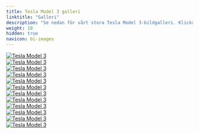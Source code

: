 ```yaml
---
title: Tesla Model 3 galleri
linktitle: "Galleri"
description: "Se nedan för vårt stora Tesla Model 3-bildgalleri. Klicka på bilderna för högupplösta versioner."
weight: 10
hidden: true
navicon: bi-images
---
```

<!-- markdownlint-disable MD033 -->
<div class="row" id ="my-gallery">
	<div class="pswp-grid-item col-6 col-md-4">
		<a href="https://media.evkx.net/multimedia/models/tesla/model_3/model_3/camera_1.jpeg"
data-pswp-src="https://media.evkx.net/multimedia/models/tesla/model_3/model_3/camera_1.jpeg"
data-pswp-width="3000"
data-pswp-height="2250" 
target="_blank">
			<img src="https://media.evkx.net/multimedia/models/tesla/model_3/model_3/camera_1_xst.jpeg" alt="Tesla Model 3" class="img-fluid img-thumbnail" />
		</a>
	</div>
	<div class="pswp-grid-item col-6 col-md-4">
		<a href="https://media.evkx.net/multimedia/models/tesla/model_3/model_3/exterior_1.jpeg"
data-pswp-src="https://media.evkx.net/multimedia/models/tesla/model_3/model_3/exterior_1.jpeg"
data-pswp-width="3000"
data-pswp-height="2250" 
target="_blank">
			<img src="https://media.evkx.net/multimedia/models/tesla/model_3/model_3/exterior_1_xst.jpeg" alt="Tesla Model 3" class="img-fluid img-thumbnail" />
		</a>
	</div>
	<div class="pswp-grid-item col-6 col-md-4">
		<a href="https://media.evkx.net/multimedia/models/tesla/model_3/model_3/exterior_2.jpeg"
data-pswp-src="https://media.evkx.net/multimedia/models/tesla/model_3/model_3/exterior_2.jpeg"
data-pswp-width="3000"
data-pswp-height="2250" 
target="_blank">
			<img src="https://media.evkx.net/multimedia/models/tesla/model_3/model_3/exterior_2_xst.jpeg" alt="Tesla Model 3" class="img-fluid img-thumbnail" />
		</a>
	</div>
	<div class="pswp-grid-item col-6 col-md-4">
		<a href="https://media.evkx.net/multimedia/models/tesla/model_3/model_3/exterior_3.jpeg"
data-pswp-src="https://media.evkx.net/multimedia/models/tesla/model_3/model_3/exterior_3.jpeg"
data-pswp-width="1920"
data-pswp-height="1080" 
target="_blank">
			<img src="https://media.evkx.net/multimedia/models/tesla/model_3/model_3/exterior_3_xst.jpeg" alt="Tesla Model 3" class="img-fluid img-thumbnail" />
		</a>
	</div>
	<div class="pswp-grid-item col-6 col-md-4">
		<a href="https://media.evkx.net/multimedia/models/tesla/model_3/model_3/frontseats_1.jpeg"
data-pswp-src="https://media.evkx.net/multimedia/models/tesla/model_3/model_3/frontseats_1.jpeg"
data-pswp-width="1920"
data-pswp-height="1080" 
target="_blank">
			<img src="https://media.evkx.net/multimedia/models/tesla/model_3/model_3/frontseats_1_xst.jpeg" alt="Tesla Model 3" class="img-fluid img-thumbnail" />
		</a>
	</div>
	<div class="pswp-grid-item col-6 col-md-4">
		<a href="https://media.evkx.net/multimedia/models/tesla/model_3/model_3/headlights_1.jpeg"
data-pswp-src="https://media.evkx.net/multimedia/models/tesla/model_3/model_3/headlights_1.jpeg"
data-pswp-width="3000"
data-pswp-height="2250" 
target="_blank">
			<img src="https://media.evkx.net/multimedia/models/tesla/model_3/model_3/headlights_1_xst.jpeg" alt="Tesla Model 3" class="img-fluid img-thumbnail" />
		</a>
	</div>
	<div class="pswp-grid-item col-6 col-md-4">
		<a href="https://media.evkx.net/multimedia/models/tesla/model_3/model_3/main_1.jpeg"
data-pswp-src="https://media.evkx.net/multimedia/models/tesla/model_3/model_3/main_1.jpeg"
data-pswp-width="3000"
data-pswp-height="2000" 
target="_blank">
			<img src="https://media.evkx.net/multimedia/models/tesla/model_3/model_3/main_1_xst.jpeg" alt="Tesla Model 3" class="img-fluid img-thumbnail" />
		</a>
	</div>
	<div class="pswp-grid-item col-6 col-md-4">
		<a href="https://media.evkx.net/multimedia/models/tesla/model_3/model_3/rearlights_1.jpeg"
data-pswp-src="https://media.evkx.net/multimedia/models/tesla/model_3/model_3/rearlights_1.jpeg"
data-pswp-width="3000"
data-pswp-height="2250" 
target="_blank">
			<img src="https://media.evkx.net/multimedia/models/tesla/model_3/model_3/rearlights_1_xst.jpeg" alt="Tesla Model 3" class="img-fluid img-thumbnail" />
		</a>
	</div>
	<div class="pswp-grid-item col-6 col-md-4">
		<a href="https://media.evkx.net/multimedia/models/tesla/model_3/model_3/rearlights_2.jpeg"
data-pswp-src="https://media.evkx.net/multimedia/models/tesla/model_3/model_3/rearlights_2.jpeg"
data-pswp-width="3000"
data-pswp-height="2250" 
target="_blank">
			<img src="https://media.evkx.net/multimedia/models/tesla/model_3/model_3/rearlights_2_xst.jpeg" alt="Tesla Model 3" class="img-fluid img-thumbnail" />
		</a>
	</div>
	<div class="pswp-grid-item col-6 col-md-4">
		<a href="https://media.evkx.net/multimedia/models/tesla/model_3/model_3/screens_1.jpeg"
data-pswp-src="https://media.evkx.net/multimedia/models/tesla/model_3/model_3/screens_1.jpeg"
data-pswp-width="1920"
data-pswp-height="1080" 
target="_blank">
			<img src="https://media.evkx.net/multimedia/models/tesla/model_3/model_3/screens_1_xst.jpeg" alt="Tesla Model 3" class="img-fluid img-thumbnail" />
		</a>
	</div>
	<div class="pswp-grid-item col-6 col-md-4">
		<a href="https://media.evkx.net/multimedia/models/tesla/model_3/model_3/screens_2.jpeg"
data-pswp-src="https://media.evkx.net/multimedia/models/tesla/model_3/model_3/screens_2.jpeg"
data-pswp-width="2400"
data-pswp-height="1200" 
target="_blank">
			<img src="https://media.evkx.net/multimedia/models/tesla/model_3/model_3/screens_2_xst.jpeg" alt="Tesla Model 3" class="img-fluid img-thumbnail" />
		</a>
	</div>
	<div class="pswp-grid-item col-6 col-md-4">
		<a href="https://media.evkx.net/multimedia/models/tesla/model_3/model_3/wheels_1.jpeg"
data-pswp-src="https://media.evkx.net/multimedia/models/tesla/model_3/model_3/wheels_1.jpeg"
data-pswp-width="3000"
data-pswp-height="2250" 
target="_blank">
			<img src="https://media.evkx.net/multimedia/models/tesla/model_3/model_3/wheels_1_xst.jpeg" alt="Tesla Model 3" class="img-fluid img-thumbnail" />
		</a>
	</div>
</div>
<script type="module">
  import PhotoSwipeLightbox from '/js/photoswipe-lightbox.esm.js';
    const lightbox = new PhotoSwipeLightbox({
       gallery: '#my-gallery',
        children: 'a',
        pswpModule: () => import('/js/photoswipe.esm.js')
    });
lightbox.init();
</script>
